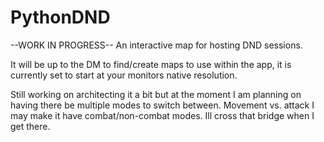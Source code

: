# PythonDND

--WORK IN PROGRESS--
An interactive map for hosting DND sessions.

It will be up to the DM to find/create maps to use within the app,
it is currently set to start at your monitors native resolution.


Still working on architecting it a bit but at the moment I am 
planning on having there be multiple modes to switch between. Movement vs. attack
I may make it have combat/non-combat modes. Ill cross that bridge when I get there.
